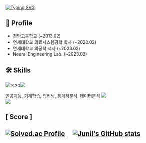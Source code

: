 [![Typing SVG](https://readme-typing-svg.demolab.com?font=Roboto+Slab&weight=600&size=30&pause=2000&color=FFFFFF&center=true&width=435&lines=Welcome+to+Junil's+GitHub!%F0%9F%91%8B)](https://git.io/typing-svg)  
<!-- https://github.com/DenverCoder1/readme-typing-svg -->

## 📃 Profile
- 청담고등학교 (~2013.02)  
- 연세대학교 의료시스템공학 학사 (~2020.02)  
- 연세대학교 의공학 석사 (~2023.02)  
- Neural Engineering Lab. (~2023.02)

## 🛠 Skills
![](https://img.shields.io/badge/-Artificial%20Intelligence-lightgrey?style=for-the-badge&logo=adobeillustrator)%20![](https://img.shields.io/badge/-Statistical%20analysis-blue?style=for-the-badge&logo=Bookmeter)

인공지능, 기계학습, 딥러닝, 통계적분석, 데이터분석
<img src="https://img.shields.io/badge/Python-3776AB?style=for-the-badge&logo=Python&logoColor=white">  
![](https://img.shields.io/badge/-Statistical%20analysis-blue?style=for-the-badge&logo=Bookmeter)  

## [ Score ]
[![Solved.ac Profile](http://mazassumnida.wtf/api/v2/generate_badge?boj=hji1014)](https://solved.ac/hji1014/)&nbsp;&nbsp;&nbsp;&nbsp;
[![Junil's GitHub stats](https://github-readme-stats.vercel.app/api?username=hji1014&theme=dark&show_icons=true)](https://github.com/hji1014/github-readme-stats)  
---------------------------------------------------------------------------------------------------------------------------------------------------------------------
<!--
**hji1014/hji1014** is a ✨ _special_ ✨ repository because its `README.md` (this file) appears on your GitHub profile.

Here are some ideas to get you started:

- 🔭 I’m currently working on ...
- 🌱 I’m currently learning ...
- 👯 I’m looking to collaborate on ...
- 🤔 I’m looking for help with ...
- 💬 Ask me about ...
- 📫 How to reach me: ...
- 😄 Pronouns: ...
- ⚡ Fun fact: ...
-->
